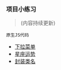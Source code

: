 ### 项目小练习 

>(内容持续更新)

`原生JS代码`

* [下拉菜单](https://mathilda-chen.github.io/littlesui/xialacaidan.html)
* [星座运势](https://mathilda-chen.github.io/littlesui/xingzuoyunshi.html)
* [封装类名](https://mathilda-chen.github.io/littlesui/fengzhuangleiming.html "console.log查看")
